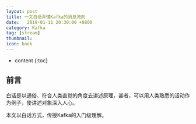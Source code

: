 ```yaml
---
layout: post
title: 一文白话弄懂Kafka的消息流向
date:   2019-01-11 20:30:00 +0800
category: Kafka
tag: [stream]
thumbnail: 
icon: book
---
```


* content
{:toc}

## 前言

白话是以通俗、符合人类直觉的角度去讲述原理，甚者，可以用人类熟悉的活动作为例子，使讲述对象深入人心。

本文以白话方式，传授Kafka的入门级理解。


## 


